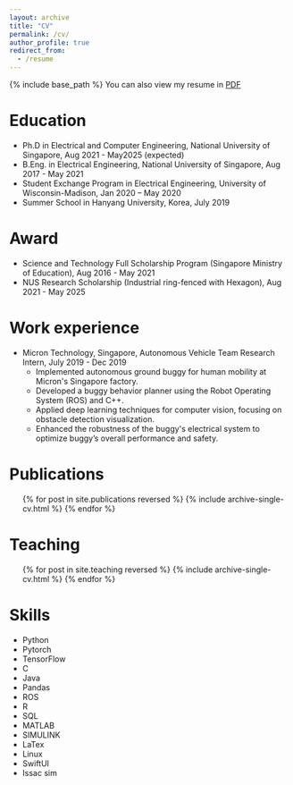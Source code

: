 ```yaml
---
layout: archive
title: "CV"
permalink: /cv/
author_profile: true
redirect_from:
  - /resume
---
```


{% include base_path %}
You can also view my resume in [PDF](https://github.com/GuoHaoren/guohaoren.github.io/blob/4e27efb755f15968fa3e8af1ef55e92b9c128dd8/assets/GuoHaoren_cv_v2.pdf)

Education
======
* Ph.D in Electrical and Computer Engineering, National University of Singapore, Aug 2021 - May2025 (expected)
* B.Eng. in Electrical Engineering, National University of Singapore, Aug 2017 - May 2021
* Student Exchange Program in Electrical Engineering, University of Wisconsin-Madison, Jan 2020 – May 2020
* Summer School in Hanyang University, Korea, July 2019

Award
======
* Science and Technology Full Scholarship Program (Singapore Ministry of Education), Aug 2016 - May 2021
* NUS Research Scholarship (Industrial ring-fenced with Hexagon), Aug 2021 - May 2025
  
Work experience
======
* Micron Technology, Singapore, Autonomous Vehicle Team Research Intern, July 2019 - Dec 2019
  * Implemented autonomous ground buggy for human mobility at Micron's Singapore factory.
  * Developed a buggy behavior planner using the Robot Operating System (ROS) and C++.
  * Applied deep learning techniques for computer vision, focusing on obstacle detection visualization.
  * Enhanced the robustness of the buggy's electrical system to optimize buggy’s overall performance and safety.

Publications
======
  <ul>{% for post in site.publications reversed %}
    {% include archive-single-cv.html %}
  {% endfor %}</ul>
  

  
Teaching
======
  <ul>{% for post in site.teaching reversed %}
    {% include archive-single-cv.html %}
  {% endfor %}</ul>
  

Skills
======
* Python
* Pytorch
* TensorFlow
* C
* Java
* Pandas
* ROS
* R
* SQL
* MATLAB
* SIMULINK
* LaTex
* Linux
* SwiftUI
* Issac sim
